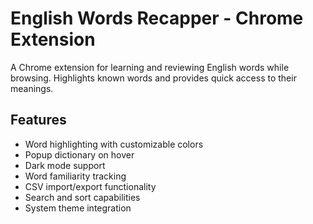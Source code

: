 # English Words Recapper - Chrome Extension

A Chrome extension for learning and reviewing English words while browsing. Highlights known words and provides quick access to their meanings.

## Features

- Word highlighting with customizable colors
- Popup dictionary on hover
- Dark mode support
- Word familiarity tracking
- CSV import/export functionality
- Search and sort capabilities
- System theme integration